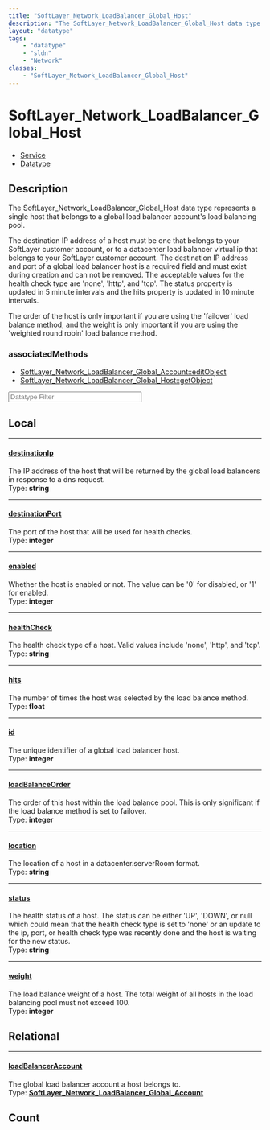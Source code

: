 ```yaml
---
title: "SoftLayer_Network_LoadBalancer_Global_Host"
description: "The SoftLayer_Network_LoadBalancer_Global_Host data type represents a single host that belongs to a global load balancer... "
layout: "datatype"
tags:
    - "datatype"
    - "sldn"
    - "Network"
classes:
    - "SoftLayer_Network_LoadBalancer_Global_Host"
---
```


# SoftLayer_Network_LoadBalancer_Global_Host
<div id='service-datatype'>
    <ul id='sldn-reference-tabs'>
    <li id='service'> <a href='/reference/services/SoftLayer_Network_LoadBalancer_Global_Host' >Service</a></li>    <li id='datatype'> <a href='/reference/datatypes/SoftLayer_Network_LoadBalancer_Global_Host' >Datatype</a></li>
    </ul>
</div>

## Description 
The SoftLayer_Network_LoadBalancer_Global_Host data type represents a single host that belongs to a global load balancer account's load balancing pool. 

The destination IP address of a host must be one that belongs to your SoftLayer customer account, or to a datacenter load balancer virtual ip that belongs to your SoftLayer customer account.  The destination IP address and port of a global load balancer host is a required field and must exist during creation and can not be removed.  The acceptable values for the health check type are 'none', 'http', and 'tcp'. The status property is updated in 5 minute intervals and the hits property is updated in 10 minute intervals. 

The order of the host is only important if you are using the 'failover' load balance method, and the weight is only important if you are using the 'weighted round robin' load balance method. 


### associatedMethods

*  [SoftLayer_Network_LoadBalancer_Global_Account::editObject](/reference/services/SoftLayer_Network_LoadBalancer_Global_Account/editObject )
*  [SoftLayer_Network_LoadBalancer_Global_Host::getObject](/reference/services/SoftLayer_Network_LoadBalancer_Global_Host/getObject )





<!-- Filer BEGIN -->
<div class="view-filters">
        <div class="clearfix">
            <div class="search-input-box">
                <input placeholder="Datatype Filter" onkeyup="titleSearch(inputId='prop-input', divId='properties', elementClass='prop-row')" 
                    type="text" id="prop-input" value="" size="30" maxlength="128" class="form-text">
            </div>
        </div>
</div>
<!-- Filer END -->

<div id="properties" class="content">
<div id="localProperties" class="prop-content" >

## Local
<div class="prop-row">

-----
[destinationIp]: #destinationip
#### [destinationIp]
The IP address of the host that will be returned by the global load balancers in response to a dns request.  
<span class="type-label">Type: </span>**string**


</div>
<div class="prop-row">

-----
[destinationPort]: #destinationport
#### [destinationPort]
The port of the host that will be used for health checks.  
<span class="type-label">Type: </span>**integer**


</div>
<div class="prop-row">

-----
[enabled]: #enabled
#### [enabled]
Whether the host is enabled or not.  The value can be '0' for disabled, or '1' for enabled.  
<span class="type-label">Type: </span>**integer**


</div>
<div class="prop-row">

-----
[healthCheck]: #healthcheck
#### [healthCheck]
The health check type of a host.  Valid values include 'none', 'http', and 'tcp'.  
<span class="type-label">Type: </span>**string**


</div>
<div class="prop-row">

-----
[hits]: #hits
#### [hits]
The number of times the host was selected by the load balance method.  
<span class="type-label">Type: </span>**float**


</div>
<div class="prop-row">

-----
[id]: #id
#### [id]
The unique identifier of a global load balancer host.  
<span class="type-label">Type: </span>**integer**


</div>
<div class="prop-row">

-----
[loadBalanceOrder]: #loadbalanceorder
#### [loadBalanceOrder]
The order of this host within the load balance pool.  This is only significant if the load balance method is set to failover.  
<span class="type-label">Type: </span>**integer**


</div>
<div class="prop-row">

-----
[location]: #location
#### [location]
The location of a host in a datacenter.serverRoom format.  
<span class="type-label">Type: </span>**string**


</div>
<div class="prop-row">

-----
[status]: #status
#### [status]
The health status of a host.  The status can be either 'UP', 'DOWN', or null which could mean that the health check type is set to 'none' or an update to the ip, port, or health check type was recently done and the host is waiting for the new status.   
<span class="type-label">Type: </span>**string**


</div>
<div class="prop-row">

-----
[weight]: #weight
#### [weight]
The load balance weight of a host.  The total weight of all hosts in the load balancing pool must not exceed 100.  
<span class="type-label">Type: </span>**integer**


</div>
</div>
<!-- LOCAL PROPERTY END -->

<div id="relationalProperties"  class="prop-content" >

## Relational
<div class="prop-row">

-----
[loadBalancerAccount]: #loadbalanceraccount
#### [loadBalancerAccount]
The global load balancer account a host belongs to.  
<span class="type-label">Type: </span>**<a href='/reference/datatypes/SoftLayer_Network_LoadBalancer_Global_Account'>SoftLayer_Network_LoadBalancer_Global_Account </a>**


</div>

## Count
</div>



